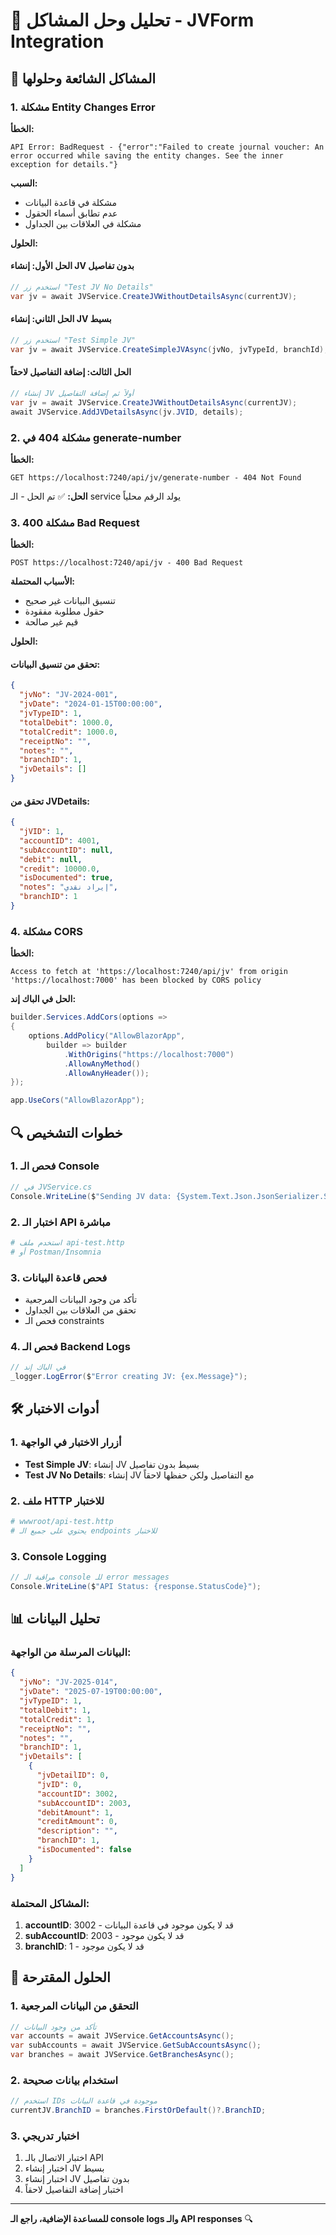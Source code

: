 # 🔧 تحليل وحل المشاكل - JVForm Integration

## 🚨 المشاكل الشائعة وحلولها

### 1. مشكلة Entity Changes Error

**الخطأ:**

```
API Error: BadRequest - {"error":"Failed to create journal voucher: An error occurred while saving the entity changes. See the inner exception for details."}
```

**السبب:**

- مشكلة في قاعدة البيانات
- عدم تطابق أسماء الحقول
- مشكلة في العلاقات بين الجداول

**الحلول:**

#### الحل الأول: إنشاء JV بدون تفاصيل

```csharp
// استخدم زر "Test JV No Details"
var jv = await JVService.CreateJVWithoutDetailsAsync(currentJV);
```

#### الحل الثاني: إنشاء JV بسيط

```csharp
// استخدم زر "Test Simple JV"
var jv = await JVService.CreateSimpleJVAsync(jvNo, jvTypeId, branchId);
```

#### الحل الثالث: إضافة التفاصيل لاحقاً

```csharp
// إنشاء JV أولاً ثم إضافة التفاصيل
var jv = await JVService.CreateJVWithoutDetailsAsync(currentJV);
await JVService.AddJVDetailsAsync(jv.JVID, details);
```

### 2. مشكلة 404 في generate-number

**الخطأ:**

```
GET https://localhost:7240/api/jv/generate-number - 404 Not Found
```

**الحل:**
✅ تم الحل - الـ service يولد الرقم محلياً

### 3. مشكلة 400 Bad Request

**الخطأ:**

```
POST https://localhost:7240/api/jv - 400 Bad Request
```

**الأسباب المحتملة:**

- تنسيق البيانات غير صحيح
- حقول مطلوبة مفقودة
- قيم غير صالحة

**الحلول:**

#### تحقق من تنسيق البيانات:

```json
{
  "jvNo": "JV-2024-001",
  "jvDate": "2024-01-15T00:00:00",
  "jvTypeID": 1,
  "totalDebit": 1000.0,
  "totalCredit": 1000.0,
  "receiptNo": "",
  "notes": "",
  "branchID": 1,
  "jvDetails": []
}
```

#### تحقق من JVDetails:

```json
{
  "jVID": 1,
  "accountID": 4001,
  "subAccountID": null,
  "debit": null,
  "credit": 10000.0,
  "isDocumented": true,
  "notes": "إيراد نقدي",
  "branchID": 1
}
```

### 4. مشكلة CORS

**الخطأ:**

```
Access to fetch at 'https://localhost:7240/api/jv' from origin 'https://localhost:7000' has been blocked by CORS policy
```

**الحل في الباك إند:**

```csharp
builder.Services.AddCors(options =>
{
    options.AddPolicy("AllowBlazorApp",
        builder => builder
            .WithOrigins("https://localhost:7000")
            .AllowAnyMethod()
            .AllowAnyHeader());
});

app.UseCors("AllowBlazorApp");
```

## 🔍 خطوات التشخيص

### 1. فحص الـ Console

```csharp
// في JVService.cs
Console.WriteLine($"Sending JV data: {System.Text.Json.JsonSerializer.Serialize(cleanJV)}");
```

### 2. اختبار الـ API مباشرة

```bash
# استخدم ملف api-test.http
# أو Postman/Insomnia
```

### 3. فحص قاعدة البيانات

- تأكد من وجود البيانات المرجعية
- تحقق من العلاقات بين الجداول
- فحص الـ constraints

### 4. فحص الـ Backend Logs

```csharp
// في الباك إند
_logger.LogError($"Error creating JV: {ex.Message}");
```

## 🛠️ أدوات الاختبار

### 1. أزرار الاختبار في الواجهة

- **Test Simple JV**: إنشاء JV بسيط بدون تفاصيل
- **Test JV No Details**: إنشاء JV مع التفاصيل ولكن حفظها لاحقاً

### 2. ملف HTTP للاختبار

```bash
# wwwroot/api-test.http
# يحتوي على جميع الـ endpoints للاختبار
```

### 3. Console Logging

```csharp
// مراقبة الـ console للـ error messages
Console.WriteLine($"API Status: {response.StatusCode}");
```

## 📊 تحليل البيانات

### البيانات المرسلة من الواجهة:

```json
{
  "jvNo": "JV-2025-014",
  "jvDate": "2025-07-19T00:00:00",
  "jvTypeID": 1,
  "totalDebit": 1,
  "totalCredit": 1,
  "receiptNo": "",
  "notes": "",
  "branchID": 1,
  "jvDetails": [
    {
      "jvDetailID": 0,
      "jvID": 0,
      "accountID": 3002,
      "subAccountID": 2003,
      "debitAmount": 1,
      "creditAmount": 0,
      "description": "",
      "branchID": 1,
      "isDocumented": false
    }
  ]
}
```

### المشاكل المحتملة:

1. **accountID**: 3002 - قد لا يكون موجود في قاعدة البيانات
2. **subAccountID**: 2003 - قد لا يكون موجود
3. **branchID**: 1 - قد لا يكون موجود

## 🎯 الحلول المقترحة

### 1. التحقق من البيانات المرجعية

```csharp
// تأكد من وجود البيانات
var accounts = await JVService.GetAccountsAsync();
var subAccounts = await JVService.GetSubAccountsAsync();
var branches = await JVService.GetBranchesAsync();
```

### 2. استخدام بيانات صحيحة

```csharp
// استخدم IDs موجودة في قاعدة البيانات
currentJV.BranchID = branches.FirstOrDefault()?.BranchID;
```

### 3. اختبار تدريجي

1. اختبار الاتصال بالـ API
2. اختبار إنشاء JV بسيط
3. اختبار إنشاء JV بدون تفاصيل
4. اختبار إضافة التفاصيل لاحقاً

---

**للمساعدة الإضافية، راجع الـ console logs والـ API responses** 🔍
